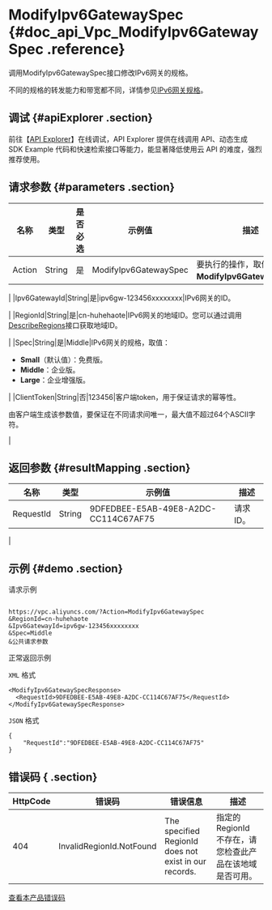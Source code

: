 # ModifyIpv6GatewaySpec {#doc_api_Vpc_ModifyIpv6GatewaySpec .reference}

调用ModifyIpv6GatewaySpec接口修改IPv6网关的规格。

不同的规格的转发能力和带宽都不同，详情参见[IPv6网关规格](~~98926~~)。

## 调试 {#apiExplorer .section}

前往【[API Explorer](https://api.aliyun.com/#product=Vpc&api=ModifyIpv6GatewaySpec)】在线调试，API Explorer 提供在线调用 API、动态生成 SDK Example 代码和快速检索接口等能力，能显著降低使用云 API 的难度，强烈推荐使用。

## 请求参数 {#parameters .section}

|名称|类型|是否必选|示例值|描述|
|--|--|----|---|--|
|Action|String|是|ModifyIpv6GatewaySpec|要执行的操作，取值：**ModifyIpv6GatewaySpec**。

 |
|Ipv6GatewayId|String|是|ipv6gw-123456xxxxxxxx|IPv6网关的ID。

 |
|RegionId|String|是|cn-huhehaote|IPv6网关的地域ID。您可以通过调用[DescribeRegions](~~36063~~)接口获取地域ID。

 |
|Spec|String|是|Middle|IPv6网关的规格，取值：

 -   **Small**（默认值）：免费版。
-   **Middle**：企业版。
-   **Large**：企业增强版。

 |
|ClientToken|String|否|123456|客户端token，用于保证请求的幂等性。

 由客户端生成该参数值，要保证在不同请求间唯一，最大值不超过64个ASCII字符。

 |

## 返回参数 {#resultMapping .section}

|名称|类型|示例值|描述|
|--|--|---|--|
|RequestId|String|9DFEDBEE-E5AB-49E8-A2DC-CC114C67AF75|请求ID。

 |

## 示例 {#demo .section}

请求示例

``` {#request_demo}

https://vpc.aliyuncs.com/?Action=ModifyIpv6GatewaySpec
&RegionId=cn-huhehaote
&Ipv6GatewayId=ipv6gw-123456xxxxxxxx
&Spec=Middle
&公共请求参数

```

正常返回示例

`XML` 格式

``` {#xml_return_success_demo}
<ModifyIpv6GatewaySpecResponse>
  <RequestId>9DFEDBEE-E5AB-49E8-A2DC-CC114C67AF75</RequestId>
</ModifyIpv6GatewaySpecResponse>

```

`JSON` 格式

``` {#json_return_success_demo}
{
	"RequestId":"9DFEDBEE-E5AB-49E8-A2DC-CC114C67AF75"
}
```

## 错误码 { .section}

|HttpCode|错误码|错误信息|描述|
|--------|---|----|--|
|404|InvalidRegionId.NotFound|The specified RegionId does not exist in our records.|指定的 RegionId 不存在，请您检查此产品在该地域是否可用。|

[查看本产品错误码](https://error-center.aliyun.com/status/product/Vpc)

